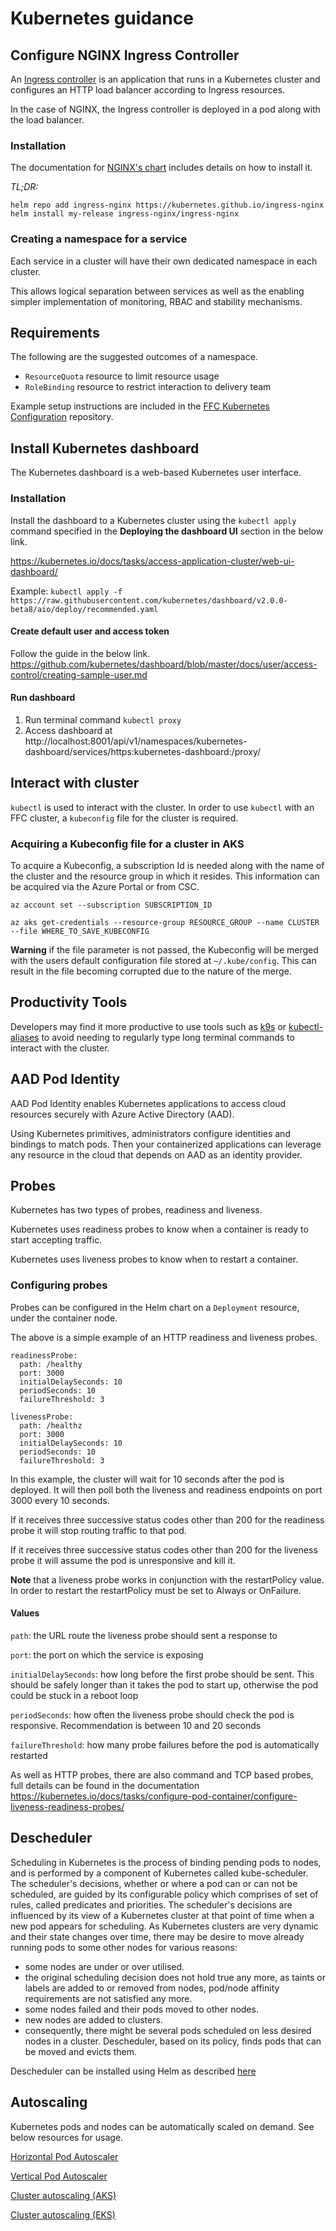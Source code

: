 # Kubernetes guidance

## Configure NGINX Ingress Controller
An [Ingress controller](https://kubernetes.io/docs/concepts/services-networking/ingress-controllers/) is an application that runs in a Kubernetes cluster and configures an HTTP load balancer according to Ingress resources.

In the case of NGINX, the Ingress controller is deployed in a pod along with
the load balancer.

### Installation
The documentation for [NGINX's chart](https://github.com/kubernetes/ingress-nginx) includes details on how to install it.

*TL;DR:*

```
helm repo add ingress-nginx https://kubernetes.github.io/ingress-nginx
helm install my-release ingress-nginx/ingress-nginx
```

### Creating a namespace for a service
Each service in a cluster will have their own dedicated namespace in each cluster.

This allows logical separation between services as well as the enabling simpler implementation of monitoring, RBAC and stability mechanisms.

## Requirements
The following are the suggested outcomes of a namespace.
- `ResourceQuota` resource to limit resource usage
- `RoleBinding` resource to restrict interaction to delivery team

Example setup instructions are included in the [FFC Kubernetes Configuration](https://github.com/DEFRA/ffc-kubernetes-configuration) repository.

## Install Kubernetes dashboard
The Kubernetes dashboard is a web-based Kubernetes user interface.

### Installation
Install the dashboard to a Kubernetes cluster using the `kubectl apply` command specified in the **Deploying the dashboard UI** section in the below link.

https://kubernetes.io/docs/tasks/access-application-cluster/web-ui-dashboard/

Example:
`kubectl apply -f https://raw.githubusercontent.com/kubernetes/dashboard/v2.0.0-beta8/aio/deploy/recommended.yaml`

#### Create default user and access token
Follow the guide in the below link.
https://github.com/kubernetes/dashboard/blob/master/docs/user/access-control/creating-sample-user.md

#### Run dashboard
1. Run terminal command `kubectl proxy`
1. Access dashboard at http://localhost:8001/api/v1/namespaces/kubernetes-dashboard/services/https:kubernetes-dashboard:/proxy/

## Interact with cluster
`kubectl` is used to interact with the cluster.  In order to use `kubectl` with an FFC cluster, a `kubeconfig` file for the cluster is required.

### Acquiring a Kubeconfig file for a cluster in AKS
To acquire a Kubeconfig, a subscription Id is needed along with the name of the cluster and the resource group in which it resides.  This information can be acquired via the Azure Portal or from CSC.

`az account set --subscription SUBSCRIPTION_ID`

`az aks get-credentials --resource-group RESOURCE_GROUP --name CLUSTER --file WHERE_TO_SAVE_KUBECONFIG`

**Warning** if the file parameter is not passed, the Kubeconfig will be merged with the users default configuration file stored at `~/.kube/config`.
This can result in the file becoming corrupted due to the nature of the merge.

## Productivity Tools
Developers may find it more productive to use tools such as [k9s](https://github.com/derailed/k9s) or [kubectl-aliases](https://github.com/ahmetb/kubectl-aliases) to avoid needing to regularly type long terminal commands to interact with the cluster.

## AAD Pod Identity
AAD Pod Identity enables Kubernetes applications to access cloud resources securely with Azure Active Directory (AAD).

Using Kubernetes primitives, administrators configure identities and bindings to match pods. Then your containerized applications can leverage any resource in the cloud that depends on AAD as an identity provider.

## Probes
Kubernetes has two types of probes, readiness and liveness.

Kubernetes uses readiness probes to know when a container is ready to start accepting traffic.

Kubernetes uses liveness probes to know when to restart a container.

### Configuring probes
Probes can be configured in the Helm chart on a `Deployment` resource, under the container node.

The above is a simple example of an HTTP readiness and liveness probes.

```
readinessProbe:
  path: /healthy
  port: 3000
  initialDelaySeconds: 10
  periodSeconds: 10
  failureThreshold: 3

livenessProbe:
  path: /healthz
  port: 3000
  initialDelaySeconds: 10
  periodSeconds: 10
  failureThreshold: 3
```

In this example, the cluster will wait for 10 seconds after the pod is deployed.  It will then poll both the liveness and readiness endpoints on port 3000 every 10 seconds.  

If it receives three successive status codes other than 200 for the readiness probe it will stop routing traffic to that pod.

If it receives three successive status codes other than 200 for the liveness probe it will assume the pod is unresponsive and kill it.

**Note** that a liveness probe works in conjunction with the restartPolicy value. In order to restart the restartPolicy must be set to Always or OnFailure.

#### Values
`path`: the URL route the liveness probe should sent a response to

`port`: the port on which the service is exposing

`initialDelaySeconds`: how long before the first probe should be sent. This should be safely longer than it takes the pod to start up, otherwise the pod could be stuck in a reboot loop

`periodSeconds`: how often the liveness probe should check the pod is responsive. Recommendation is between 10 and 20 seconds

`failureThreshold`: how many probe failures before the pod is automatically restarted

As well as HTTP probes, there are also command and TCP based probes, full details can be found in the documentation https://kubernetes.io/docs/tasks/configure-pod-container/configure-liveness-readiness-probes/

## Descheduler
Scheduling in Kubernetes is the process of binding pending pods to nodes, and is performed by a component of Kubernetes called kube-scheduler. The scheduler's decisions, whether or where a pod can or can not be scheduled, are guided by its configurable policy which comprises of set of rules, called predicates and priorities. The scheduler's decisions are influenced by its view of a Kubernetes cluster at that point of time when a new pod appears for scheduling. As Kubernetes clusters are very dynamic and their state changes over time, there may be desire to move already running pods to some other nodes for various reasons:

- some nodes are under or over utilised.
- the original scheduling decision does not hold true any more, as taints or labels are added to or removed from nodes, pod/node affinity requirements are not satisfied any more.
- some nodes failed and their pods moved to other nodes.
- new nodes are added to clusters.
- consequently, there might be several pods scheduled on less desired nodes in a cluster. Descheduler, based on its policy, finds pods that can be moved and evicts them.

Descheduler can be installed using Helm as described [here](https://github.com/kubernetes-sigs/descheduler#install-using-helm)

## Autoscaling
Kubernetes pods and nodes can be automatically scaled on demand.  See below resources for usage.

[Horizontal Pod Autoscaler](https://kubernetes.io/docs/tasks/run-application/horizontal-pod-autoscale/)

[Vertical Pod Autoscaler](https://github.com/kubernetes/autoscaler/tree/master/vertical-pod-autoscaler)

[Cluster autoscaling (AKS)](https://docs.microsoft.com/en-us/azure/aks/cluster-autoscaler)

[Cluster autoscaling (EKS)](https://aws.amazon.com/premiumsupport/knowledge-center/eks-cluster-autoscaler-setup/)
